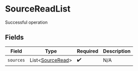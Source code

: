 # SourceReadList

Successful operation


## Fields

| Field                                                 | Type                                                  | Required                                              | Description                                           |
| ----------------------------------------------------- | ----------------------------------------------------- | ----------------------------------------------------- | ----------------------------------------------------- |
| `sources`                                             | List<[SourceRead](../../models/shared/SourceRead.md)> | :heavy_check_mark:                                    | N/A                                                   |